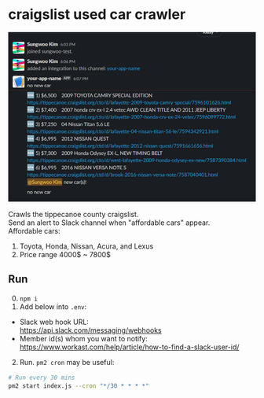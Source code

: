 # craigslist used car crawler

![demo.png](./demo.png)

Crawls the tippecanoe county craigslist.  
Send an alert to Slack channel when "affordable cars" appear.  
Affordable cars:
1. Toyota, Honda, Nissan, Acura, and Lexus
2. Price range 4000$ ~ 7800$

## Run

0. `npm i`
1. Add below into `.env`: 
- Slack web hook URL:  
https://api.slack.com/messaging/webhooks
- Member id(s) whom you want to notify:  
https://www.workast.com/help/article/how-to-find-a-slack-user-id/
2. Run. `pm2 cron` may be useful:  
```bash
# Run every 30 mins
pm2 start index.js --cron "*/30 * * * *"
```
